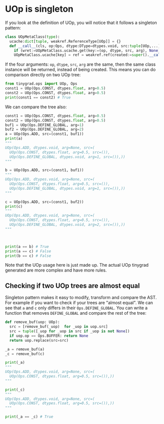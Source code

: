 # UOp is singleton

If you look at the definition of UOp, you will notice that it follows a singleton pattern:

```python
class UOpMetaClass(type):
  ucache:dict[tuple, weakref.ReferenceType[UOp]] = {}
  def __call__(cls, op:Ops, dtype:DType=dtypes.void, src:tuple[UOp,...]=tuple(), arg:Any=None, _buffer:Buffer|None=None):
    if (wret:=UOpMetaClass.ucache.get(key:=(op, dtype, src, arg), None)) is not None and (ret:=wret()) is not None: return ret
    UOpMetaClass.ucache[key] = ref = weakref.ref(created:=super().__call__(*key))
```

If the four arguments: `op`, `dtype`, `src`, `arg` are the same, then the same class instance will be returned, instead of 
being created. This means you can do comparison directly on two UOp tree:

```python
from tinygrad.ops import UOp, Ops
const1 = UOp(Ops.CONST, dtypes.float, arg=0.5)
const2 = UOp(Ops.CONST, dtypes.float, arg=0.5)
print(const1 == const2) # True
```

We can compare the tree also:

```python
const1 = UOp(Ops.CONST, dtypes.float, arg=0.5)
const2 = UOp(Ops.CONST, dtypes.float, arg=0.5)
buf1 = UOp(Ops.DEFINE_GLOBAL, arg=1)
buf2 = UOp(Ops.DEFINE_GLOBAL, arg=2)
a = UOp(Ops.ADD, src=(const1, buf1))
print(a)
"""
UOp(Ops.ADD, dtypes.void, arg=None, src=(
  UOp(Ops.CONST, dtypes.float, arg=0.5, src=()),
  UOp(Ops.DEFINE_GLOBAL, dtypes.void, arg=1, src=()),))
"""

b = UOp(Ops.ADD, src=(const1, buf1))
"""
UOp(Ops.ADD, dtypes.void, arg=None, src=(
  UOp(Ops.CONST, dtypes.float, arg=0.5, src=()),
  UOp(Ops.DEFINE_GLOBAL, dtypes.void, arg=1, src=()),))
"""

c = UOp(Ops.ADD, src=(const1, buf2))
print(c)
"""
UOp(Ops.ADD, dtypes.void, arg=None, src=(
  UOp(Ops.CONST, dtypes.float, arg=0.5, src=()),
  UOp(Ops.DEFINE_GLOBAL, dtypes.void, arg=2, src=()),))
"""



print(a == b) # True
print(a == c) # False
print(b == c) # False
```

Note that the UOp usage here is just made up. The actual UOp tinygrad generated are more complex and have more rules.

## Checking if two UOp trees are almost equal

Singleton pattern makes it easy to modify, transform and compare the AST. For example if you want to check if your trees
are "almost equal". We can see that `a` and `c` only differs in their `Ops.DEFINE_GLOBAL`. You can write a function
that removes `DEFINE_GLOBAL` and compare the rest of the tree:

```python
def remove_buf(uop: UOp):
  src = [remove_buf(_uop)  for _uop in uop.src]
  src = tuple([_uop for _uop in src if _uop is not None])
  if uop.op == Ops.BUFFER: return None
  return uop.replace(src=src)

_a = remove_buf(a)
_c = remove_buf(c)

print(_a)
"""
UOp(Ops.ADD, dtypes.void, arg=None, src=(
  UOp(Ops.CONST, dtypes.float, arg=0.5, src=()),)) 
"""

print(_c)
"""
UOp(Ops.ADD, dtypes.void, arg=None, src=(
  UOp(Ops.CONST, dtypes.float, arg=0.5, src=()),))
"""

print(_a == _c) # True
```